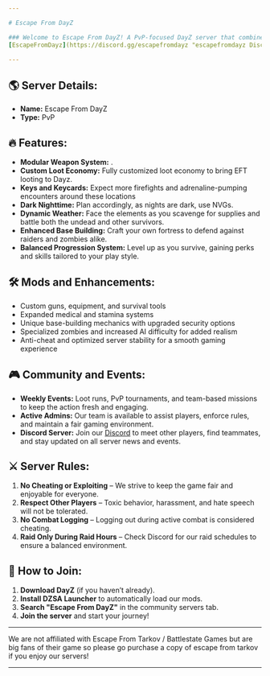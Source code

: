 ```yaml
---

# Escape From DayZ 

### Welcome to Escape From DayZ! A PvP-focused DayZ server that combines Escape From Tarkov with Dayz.
[EscapeFromDayz](https://discord.gg/escapefromdayz "escapefromdayz Discord")

---
```


## 🌎 Server Details:
- **Name:** Escape From DayZ
- **Type:** PvP

## 🔥 Features:
- **Modular Weapon System:** .
- **Custom Loot Economy:** Fully customized loot economy to bring EFT looting to Dayz.
- **Keys and Keycards:** Expect more firefights and adrenaline-pumping encounters around these locations
- **Dark Nighttime:** Plan accordingly, as nights are dark, use NVGs.
- **Dynamic Weather:** Face the elements as you scavenge for supplies and battle both the undead and other survivors.
- **Enhanced Base Building:** Craft your own fortress to defend against raiders and zombies alike.
- **Balanced Progression System:** Level up as you survive, gaining perks and skills tailored to your play style.

## 🛠 Mods and Enhancements:
- Custom guns, equipment, and survival tools
- Expanded medical and stamina systems
- Unique base-building mechanics with upgraded security options
- Specialized zombies and increased AI difficulty for added realism
- Anti-cheat and optimized server stability for a smooth gaming experience

## 🎮 Community and Events:
- **Weekly Events:** Loot runs, PvP tournaments, and team-based missions to keep the action fresh and engaging.
- **Active Admins:** Our team is available to assist players, enforce rules, and maintain a fair gaming environment.
- **Discord Server:** Join our [Discord](#) to meet other players, find teammates, and stay updated on all server news and events.

## ⚔️ Server Rules:
1. **No Cheating or Exploiting** – We strive to keep the game fair and enjoyable for everyone.
2. **Respect Other Players** – Toxic behavior, harassment, and hate speech will not be tolerated.
3. **No Combat Logging** – Logging out during active combat is considered cheating.
4. **Raid Only During Raid Hours** – Check Discord for our raid schedules to ensure a balanced environment.

## 🧭 How to Join:
1. **Download DayZ** (if you haven’t already).
2. **Install DZSA Launcher** to automatically load our mods.
3. **Search "Escape From DayZ"** in the community servers tab.
4. **Join the server** and start your journey!

---

We are not affiliated with Escape From Tarkov / Battlestate Games but are big fans of their game so please go purchase a copy of escape from tarkov if you enjoy our servers!

--- 
